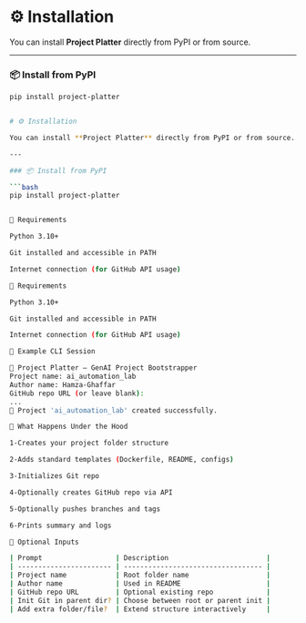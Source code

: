 # ⚙️ Installation

You can install **Project Platter** directly from PyPI or from source.

---

### 📦 Install from PyPI

```bash
pip install project-platter


# ⚙️ Installation

You can install **Project Platter** directly from PyPI or from source.

---

### 📦 Install from PyPI

```bash
pip install project-platter


🧪 Requirements

Python 3.10+

Git installed and accessible in PATH

Internet connection (for GitHub API usage)

🧪 Requirements

Python 3.10+

Git installed and accessible in PATH

Internet connection (for GitHub API usage)

🧠 Example CLI Session

🚀 Project Platter — GenAI Project Bootstrapper
Project name: ai_automation_lab
Author name: Hamza-Ghaffar
GitHub repo URL (or leave blank):
...
🎉 Project 'ai_automation_lab' created successfully.

🧩 What Happens Under the Hood

1-Creates your project folder structure

2-Adds standard templates (Dockerfile, README, configs)

3-Initializes Git repo

4-Optionally creates GitHub repo via API

5-Optionally pushes branches and tags

6-Prints summary and logs

🔧 Optional Inputs

| Prompt                  | Description                        |
| ----------------------- | ---------------------------------- |
| Project name            | Root folder name                   |
| Author name             | Used in README                     |
| GitHub repo URL         | Optional existing repo             |
| Init Git in parent dir? | Choose between root or parent init |
| Add extra folder/file?  | Extend structure interactively     |



